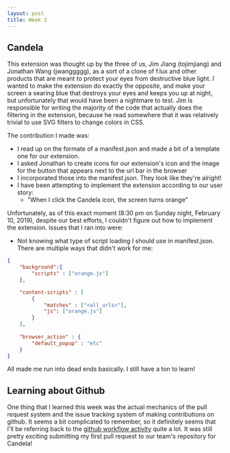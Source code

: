 ```yaml
---
layout: post
title: Week 2
---
```



## Candela
This extension was thought up by the three of us, Jim Jiang (tojimjiang) and Jonathan Wang (jwanggggg), as a sort of a clone of f.lux and other products that are meant to protect your eyes from destructive blue light. *I* wanted to make the extension do exactly the opposite, and make your screen a searing blue that destroys your eyes and keeps you up at night, but unfortunately that would have been a nightmare to test. Jim is responsible for writing the majority of the code that actually does the filtering in the extension, because he read somewhere that it was relatively trivial to use SVG filters to change colors in CSS.

The contribution I made was:
- I read up on the formate of a manifest.json and made a bit of a template one for our extension.
- I asked Jonathan to create icons for our extension's icon and the image for the button that appears next to the url bar in the browser
- I incorporated those into the manifest.json. They look like they're alright!
- I have been attempting to implement the extension according to our user story: 
  - "When I click the Candela icon, the screen turns orange"

Unfortunately, as of this exact moment (8:30 pm on Sunday night, February 10, 2019), despite our best efforts, I couldn't figure out how to implement the extension. Issues that I ran into were:
- Not knowing what type of script loading I should use in manifest.json. There are multiple ways that didn't work for me:

```json
{
    "background":{
        "scripts" : ["orange.js"]
    },

    "content-scripts" : [
        {
            "matches" : ["<all_urls>"],
            "js": ["orange.js"]
        }
    ],
    
    "browser_action" : {
        "default_popup" : "etc"
    }
}
```
All made me run into dead ends basically. I still have a ton to learn!

## Learning about Github
One thing that I learned this week was the actual mechanics of the pull request system and the issue tracking system of making contributions on github. It seems a bit complicated to remember, so it definitely seems that I'll be referring back to the [github workflow activity](https://github.com/joannakl/ossd_materials/tree/master/activities/github-workflow-activity) quite a lot. It was still pretty exciting submitting my first pull request to our team's repository for Candela!